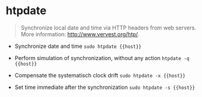 # htpdate
> Synchronize local date and time via HTTP headers from web servers.
> More information: <http://www.vervest.org/htp/>.

- Synchronize date and time
`sudo htpdate {{host}}`

- Perform simulation of synchronization, without any action
`htpdate -q {{host}}`

- Compensate the systematisch clock drift
`sudo htpdate -x {{host}}`

- Set time immediate after the synchronization
`sudo htpdate -s {{host}}`
